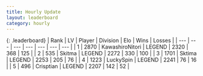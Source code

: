 ```yaml
---
title: Hourly Update
layout: leaderboard
category: hourly
---
```


{: .leaderboard}
| Rank | LV | Player | Division | Elo | Wins | Losses |
| --- | --- | --- | --- | --- | --- | --- |
| <span data-change="0">1</span> | 2870 | <span title="ID: 164871">KawashiroNitori</span> | LEGEND | <span data-change="0">2320</span> | <span data-change="0">368</span> | <span data-change="0">125</span> |
| <span data-change="0">2</span> | 535 | <span title="ID: 402846">Skitma</span> | LEGEND | <span data-change="11">2272</span> | <span data-change="3">330</span> | <span data-change="0">100</span> |
| <span data-change="0">3</span> | 1701 | <span title="ID: 353063">Sktima</span> | LEGEND | <span data-change="0">2253</span> | <span data-change="0">205</span> | <span data-change="0">76</span> |
| <span data-change="0">4</span> | 1223 | <span title="ID: 498412">LuckySpin</span> | LEGEND | <span data-change="0">2241</span> | <span data-change="0">76</span> | <span data-change="0">16</span> |
| <span data-change="0">5</span> | 496 | <span title="ID: 665674">Crisptian</span> | LEGEND | <span data-change="0">2207</span> | <span data-change="0">142</span> | <span data-change="0">52</span> |
